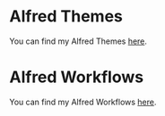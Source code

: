 # Alfred Themes

You can find my Alfred Themes [here](/chrismessina/alfred-app/themes).


# Alfred Workflows

You can find my Alfred Workflows [here](/chrismessina/alfred-app/workflows).
